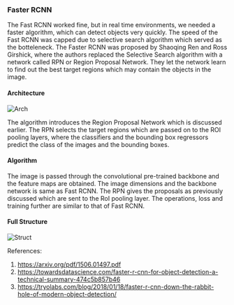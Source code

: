 ### Faster RCNN

The Fast RCNN worked fine, but in real time environments, we needed a faster algorithm, which can detect objects very quickly. The speed of the Fast RCNN was capped due to selective search algorithm which served as the botteleneck. The Faster RCNN was proposed by Shaoqing Ren and Ross Girshick, where the authors replaced the Selective Search algorithm with a network called RPN or Region Proposal Network. They let the network learn to find out the best target regions which may contain the objects in the image.

#### Architecture

![Arch](https://miro.medium.com/max/770/1*pSnVmJCyQIRKHDPt3cfnXA.png)

The algorithm introduces the Region Proposal Network which is discussed earlier. The RPN selects the target regions which are passed on to the ROI pooling layers, where the classifiers and the bounding box regressors predict the class of the images and the bounding boxes.

#### Algorithm

The image is passed through the convolutional pre-trained backbone and the feature maps are obtained. The image dimensions and the backbone network is same as Fast RCNN. The RPN gives the proposals as previously discussed which are sent to the RoI pooling layer. The operations, loss and training further are similar to that of Fast RCNN. 

#### Full Structure

![Struct](https://miro.medium.com/max/770/1*tTqg3W165itg-LVRFxHJfA.jpeg)

References:

1. https://arxiv.org/pdf/1506.01497.pdf
2. https://towardsdatascience.com/faster-r-cnn-for-object-detection-a-technical-summary-474c5b857b46
3. https://tryolabs.com/blog/2018/01/18/faster-r-cnn-down-the-rabbit-hole-of-modern-object-detection/

